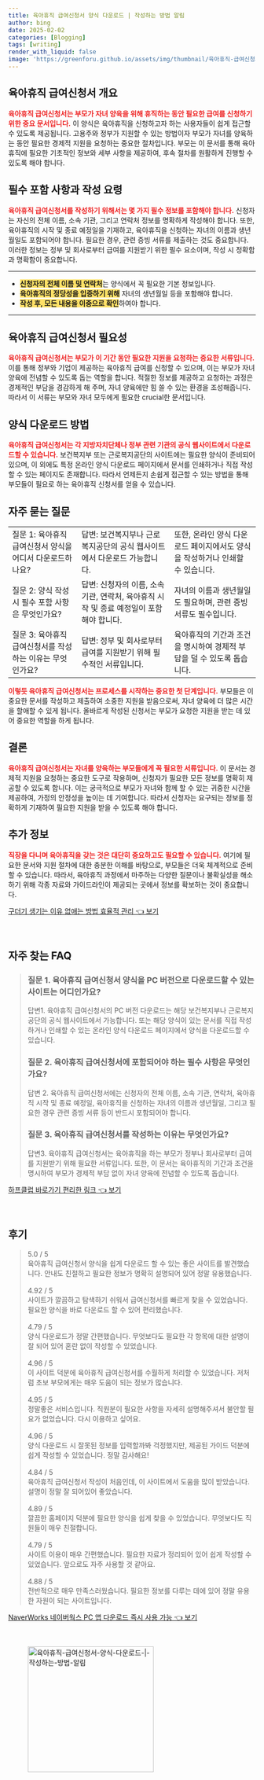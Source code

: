 ```yaml
---
title: 육아휴직 급여신청서 양식 다운로드 | 작성하는 방법 알림
author: bing
date: 2025-02-02
categories: [Blogging]
tags: [writing]
render_with_liquid: false
image: 'https://greenforu.github.io/assets/img/thumbnail/육아휴직-급여신청서-양식-다운로드-|-작성하는-방법-알림.webp'
---
```



<h2 id='육아휴직 급여신청서 개요'>육아휴직 급여신청서 개요</h2>

<p><b><span style="color: #ee2323;">육아휴직 급여신청서는 부모가 자녀 양육을 위해 휴직하는 동안 필요한 급여를 신청하기 위한 중요 문서입니다.</span></b> 이 양식은 육아휴직을 신청하고자 하는 사용자들이 쉽게 접근할 수 있도록 제공됩니다. 고용주와 정부가 지원할 수 있는 방법이자 부모가 자녀를 양육하는 동안 필요한 경제적 지원을 요청하는 중요한 절차입니다. 부모는 이 문서를 통해 육아휴직에 필요한 기초적인 정보와 세부 사항을 제공하여, 후속 절차를 원활하게 진행할 수 있도록 해야 합니다.</p>

<h2 id='필수 포함 사항과 작성 요령'>필수 포함 사항과 작성 요령</h2>

<p><b><span style="color: #ee2323;">육아휴직 급여신청서를 작성하기 위해서는 몇 가지 필수 정보를 포함해야 합니다.</span></b> 신청자는 자신의 전체 이름, 소속 기관, 그리고 연락처 정보를 명확하게 작성해야 합니다. 또한, 육아휴직의 시작 및 종료 예정일을 기재하고, 육아휴직을 신청하는 자녀의 이름과 생년월일도 포함되어야 합니다. 필요한 경우, 관련 증빙 서류를 제출하는 것도 중요합니다. 이러한 정보는 정부 및 회사로부터 급여를 지원받기 위한 필수 요소이며, 작성 시 정확함과 명확함이 중요합니다.</p>

<hr />

<ul>
    <li><b><span style="background-color: #ffe066;">신청자의 전체 이름 및 연락처</span></b>는 양식에서 꼭 필요한 기본 정보입니다.</li>
    <li><b><span style="background-color: #ffe066;">육아휴직의 정당성을 입증하기 위해</span></b> 자녀의 생년월일 등을 포함해야 합니다.</li>
    <li><b><span style="background-color: #ffe066;">작성 후, 모든 내용을 이중으로 확인</span></b>하여야 합니다.</li>
</ul>

<hr />

<h2 id='육아휴직 급여신청서 필요성'>육아휴직 급여신청서 필요성</h2>

<p><b><span style="color: #ee2323;">육아휴직 급여신청서는 부모가 이 기간 동안 필요한 지원을 요청하는 중요한 서류입니다.</span></b> 이를 통해 정부와 기업이 제공하는 육아휴직 급여를 신청할 수 있으며, 이는 부모가 자녀 양육에 전념할 수 있도록 돕는 역할을 합니다. 적절한 정보를 제공하고 요청하는 과정은 경제적인 부담을 경감하게 해 주며, 자녀 양육에만 힘 쓸 수 있는 환경을 조성해줍니다. 따라서 이 서류는 부모와 자녀 모두에게 필요한 crucial한 문서입니다.</p>

<h2 id='양식 다운로드 방법'>양식 다운로드 방법</h2>

<p><b><span style="color: #ee2323;">육아휴직 급여신청서는 각 지방자치단체나 정부 관련 기관의 공식 웹사이트에서 다운로드할 수 있습니다.</span></b> 보건복지부 또는 근로복지공단의 사이트에는 필요한 양식이 준비되어 있으며, 이 외에도 특정 온라인 양식 다운로드 페이지에서 문서를 인쇄하거나 직접 작성할 수 있는 페이지도 존재합니다. 따라서 언제든지 손쉽게 접근할 수 있는 방법을 통해 부모들이 필요로 하는 육아휴직 신청서를 얻을 수 있습니다.</p>

<h2 id='자주 묻는 질문'>자주 묻는 질문</h2>

<table>
    <tr>
        <td>질문 1: 육아휴직 급여신청서 양식을 어디서 다운로드하나요?</td>
        <td>답변: 보건복지부나 근로복지공단의 공식 웹사이트에서 다운로드 가능합니다.</td>
        <td>또한, 온라인 양식 다운로드 페이지에서도 양식을 작성하거나 인쇄할 수 있습니다.</td>
    </tr>
    <tr>
        <td>질문 2: 양식 작성 시 필수 포함 사항은 무엇인가요?</td>
        <td>답변: 신청자의 이름, 소속 기관, 연락처, 육아휴직 시작 및 종료 예정일이 포함해야 합니다.</td>
        <td>자녀의 이름과 생년월일도 필요하며, 관련 증빙 서류도 필수입니다.</td>
    </tr>
    <tr>
        <td>질문 3: 육아휴직 급여신청서를 작성하는 이유는 무엇인가요?</td>
        <td>답변: 정부 및 회사로부터 급여를 지원받기 위해 필수적인 서류입니다.</td>
        <td>육아휴직의 기간과 조건을 명시하여 경제적 부담을 덜 수 있도록 돕습니다.</td>
    </tr>
</table>

<p><b><span style="color: #ee2323;">이렇듯 육아휴직 급여신청서는 프로세스를 시작하는 중요한 첫 단계입니다.</span></b> 부모들은 이 중요한 문서를 작성하고 제출하여 소중한 지원을 받음으로써, 자녀 양육에 더 많은 시간을 할애할 수 있게 됩니다. 올바르게 작성된 신청서는 부모가 요청한 지원을 받는 데 있어 중요한 역할을 하게 됩니다.</p>

<h2 id='결론'>결론</h2>

<p><b><span style="color: #ee2323;">육아휴직 급여신청서는 자녀를 양육하는 부모들에게 꼭 필요한 서류입니다.</span></b> 이 문서는 경제적 지원을 요청하는 중요한 도구로 작용하며, 신청자가 필요한 모든 정보를 명확히 제공할 수 있도록 합니다. 이는 궁극적으로 부모가 자녀와 함께 할 수 있는 귀중한 시간을 제공하여, 가정의 안정성을 높이는 데 기여합니다. 따라서 신청자는 요구되는 정보를 정확하게 기재하여 필요한 지원을 받을 수 있도록 해야 합니다.</p>

<h2 id='추가 정보'>추가 정보</h2>

<p><b><span style="color: #ee2323;">직장을 다니며 육아휴직을 갖는 것은 대단히 중요하고도 필요할 수 있습니다.</span></b> 여기에 필요한 문서와 지원 절차에 대한 충분한 이해를 바탕으로, 부모들은 더욱 체계적으로 준비할 수 있습니다. 따라서, 육아휴직 과정에서 마주하는 다양한 질문이나 불확실성을 해소하기 위해 각종 자료와 가이드라인이 제공되는 곳에서 정보를 확보하는 것이 중요합니다.</p>


<p><a class="click-button" title="구더기 생기는 이유 없애는 방법 효율적 관리" href="https://greenforu.github.io/posts/%EA%B5%AC%EB%8D%94%EA%B8%B0-%EC%83%9D%EA%B8%B0%EB%8A%94-%EC%9D%B4%EC%9C%A0-%EC%97%86%EC%95%A0%EB%8A%94-%EB%B0%A9%EB%B2%95-%ED%9A%A8%EC%9C%A8%EC%A0%81-%EA%B4%80%EB%A6%AC/" rel="dofollow">구더기 생기는 이유 없애는 방법 효율적 관리 👈 보기</a></p><br>
<h2 id='자주_찾는_FAQ'>자주 찾는 FAQ</h2>
<div itemscope="" itemtype="https://schema.org/FAQPage"> 
<blockquote> 
<div itemscope="" itemprop="mainEntity" itemtype="https://schema.org/Question"> 
<h3 itemprop="name">질문 1. 육아휴직 급여신청서 양식을 PC 버전으로 다운로드할 수 있는 사이트는 어디인가요?</h3> 
<div itemscope="" itemprop="acceptedAnswer" itemtype="https://schema.org/Answer"> 
<span itemprop="text"> 
<p>답변1. 육아휴직 급여신청서의 PC 버전 다운로드는 해당 보건복지부나 근로복지공단의 공식 웹사이트에서 가능합니다. 또는 해당 양식이 있는 문서를 직접 작성하거나 인쇄할 수 있는 온라인 양식 다운로드 페이지에서 양식을 다운로드할 수 있습니다.</p> 
</span> 
</div> 
</div> 

<div itemscope="" itemprop="mainEntity" itemtype="https://schema.org/Question"> 
<h3 itemprop="name">질문 2. 육아휴직 급여신청서에 포함되어야 하는 필수 사항은 무엇인가요?</h3> 
<div itemscope="" itemprop="acceptedAnswer" itemtype="https://schema.org/Answer"> 
<span itemprop="text"> 
<p>답변 2. 육아휴직 급여신청서에는 신청자의 전체 이름, 소속 기관, 연락처, 육아휴직 시작 및 종료 예정일, 육아휴직을 신청하는 자녀의 이름과 생년월일, 그리고 필요한 경우 관련 증빙 서류 등이 반드시 포함되어야 합니다.</p> 
</span> 
</div> 
</div> 

<div itemscope="" itemprop="mainEntity" itemtype="https://schema.org/Question"> 
<h3 itemprop="name">질문 3. 육아휴직 급여신청서를 작성하는 이유는 무엇인가요?</h3> 
<div itemscope="" itemprop="acceptedAnswer" itemtype="https://schema.org/Answer"> 
<span itemprop="text"> 
<p>답변3. 육아휴직 급여신청서는 육아휴직을 하는 부모가 정부나 회사로부터 급여를 지원받기 위해 필요한 서류입니다. 또한, 이 문서는 육아휴직의 기간과 조건을 명시하여 부모가 경제적 부담 없이 자녀 양육에 전념할 수 있도록 돕습니다.</p> 
</span> 
</div> 
</div> 
</blockquote> 
</div>
<p><a class="click-button" title="하프클럽 바로가기 편리한 링크" href="https://greenforu.github.io/posts/%ED%95%98%ED%94%84%ED%81%B4%EB%9F%BD-%EB%B0%94%EB%A1%9C%EA%B0%80%EA%B8%B0-%ED%8E%B8%EB%A6%AC%ED%95%9C-%EB%A7%81%ED%81%AC/" rel="dofollow">하프클럽 바로가기 편리한 링크 👈 보기</a></p><br>
<h2 id='후기'>후기</h2>
<div itemscope itemtype="https://schema.org/Product">
  <blockquote>
  <div itemprop="review" itemscope itemtype="https://schema.org/Review">
      <div itemprop="reviewRating" itemscope itemtype="https://schema.org/Rating"> <span itemprop="ratingValue">5.0</span> / <span itemprop="bestRating">5</span> </div>
      <span itemprop="reviewBody">육아휴직 급여신청서 양식을 쉽게 다운로드 할 수 있는 좋은 사이트를 발견했습니다. 안내도 친절하고 필요한 정보가 명확히 설명되어 있어 정말 유용했습니다.</span>
  </div>
  <br>
  <div itemprop="review" itemscope itemtype="https://schema.org/Review">
      <div itemprop="reviewRating" itemscope itemtype="https://schema.org/Rating"> <span itemprop="ratingValue">4.92</span> / <span itemprop="bestRating">5</span> </div>
      <span itemprop="reviewBody">사이트가 깔끔하고 탐색하기 쉬워서 급여신청서를 빠르게 찾을 수 있었습니다. 필요한 양식을 바로 다운로드 할 수 있어 편리했습니다.</span>
  </div>
  <br>
  <div itemprop="review" itemscope itemtype="https://schema.org/Review">
      <div itemprop="reviewRating" itemscope itemtype="https://schema.org/Rating"> <span itemprop="ratingValue">4.79</span> / <span itemprop="bestRating">5</span> </div>
      <span itemprop="reviewBody">양식 다운로드가 정말 간편했습니다. 무엇보다도 필요한 각 항목에 대한 설명이 잘 되어 있어 혼란 없이 작성할 수 있었습니다.</span>
  </div>
  <br>
  <div itemprop="review" itemscope itemtype="https://schema.org/Review">
      <div itemprop="reviewRating" itemscope itemtype="https://schema.org/Rating"> <span itemprop="ratingValue">4.96</span> / <span itemprop="bestRating">5</span> </div>
      <span itemprop="reviewBody">이 사이트 덕분에 육아휴직 급여신청서를 수월하게 처리할 수 있었습니다. 저처럼 초보 부모에게는 매우 도움이 되는 정보가 많습니다.</span>
  </div>
  <br>
  <div itemprop="review" itemscope itemtype="https://schema.org/Review">
      <div itemprop="reviewRating" itemscope itemtype="https://schema.org/Rating"> <span itemprop="ratingValue">4.95</span> / <span itemprop="bestRating">5</span> </div>
      <span itemprop="reviewBody">정말좋은 서비스입니다. 직원분이 필요한 사항을 자세히 설명해주셔서 불안할 필요가 없었습니다. 다시 이용하고 싶어요.</span>
  </div>
  <br>
  <div itemprop="review" itemscope itemtype="https://schema.org/Review">
      <div itemprop="reviewRating" itemscope itemtype="https://schema.org/Rating"> <span itemprop="ratingValue">4.96</span> / <span itemprop="bestRating">5</span> </div>
      <span itemprop="reviewBody">양식 다운로드 시 잘못된 정보를 입력할까봐 걱정했지만, 제공된 가이드 덕분에 쉽게 작성할 수 있었습니다. 정말 감사해요!</span>
  </div>
  <br>
  <div itemprop="review" itemscope itemtype="https://schema.org/Review">
      <div itemprop="reviewRating" itemscope itemtype="https://schema.org/Rating"> <span itemprop="ratingValue">4.84</span> / <span itemprop="bestRating">5</span> </div>
      <span itemprop="reviewBody">육아휴직 급여신청서 작성이 처음인데, 이 사이트에서 도움을 많이 받았습니다. 설명이 정말 잘 되어있어 좋았습니다.</span>
  </div>
  <br>
  <div itemprop="review" itemscope itemtype="https://schema.org/Review">
      <div itemprop="reviewRating" itemscope itemtype="https://schema.org/Rating"> <span itemprop="ratingValue">4.89</span> / <span itemprop="bestRating">5</span> </div>
      <span itemprop="reviewBody">깔끔한 홈페이지 덕분에 필요한 양식을 쉽게 찾을 수 있었습니다. 무엇보다도 직원들이 매우 친절합니다.</span>
  </div>
  <br>
  <div itemprop="review" itemscope itemtype="https://schema.org/Review">
      <div itemprop="reviewRating" itemscope itemtype="https://schema.org/Rating"> <span itemprop="ratingValue">4.79</span> / <span itemprop="bestRating">5</span> </div>
      <span itemprop="reviewBody">사이트 이용이 매우 간편했습니다. 필요한 자료가 정리되어 있어 쉽게 작성할 수 있었습니다. 앞으로도 자주 사용할 것 같아요.</span>
  </div>
  <br>
  <div itemprop="review" itemscope itemtype="https://schema.org/Review">
      <div itemprop="reviewRating" itemscope itemtype="https://schema.org/Rating"> <span itemprop="ratingValue">4.88</span> / <span itemprop="bestRating">5</span> </div>
      <span itemprop="reviewBody">전반적으로 매우 만족스러웠습니다. 필요한 정보를 다루는 데에 있어 정말 유용한 자원이 되는 사이트입니다.</span>
  </div>
  </blockquote>
</div>
<p><a class="click-button" title="NaverWorks 네이버웍스 PC 앱 다운로드 즉시 사용 가능" href="https://greenforu.github.io/posts/NaverWorks-%EB%84%A4%EC%9D%B4%EB%B2%84%EC%9B%8D%EC%8A%A4-PC-%EC%95%B1-%EB%8B%A4%EC%9A%B4%EB%A1%9C%EB%93%9C-%EC%A6%89%EC%8B%9C-%EC%82%AC%EC%9A%A9-%EA%B0%80%EB%8A%A5/" rel="dofollow">NaverWorks 네이버웍스 PC 앱 다운로드 즉시 사용 가능 👈 보기</a></p><br>
<figure class="image"><img src="https://greenforu.github.io/assets/img/thumbnail/육아휴직-급여신청서-양식-다운로드-|-작성하는-방법-알림.webp" alt="육아휴직-급여신청서-양식-다운로드-|-작성하는-방법-알림" width="256" height="256"></figure>